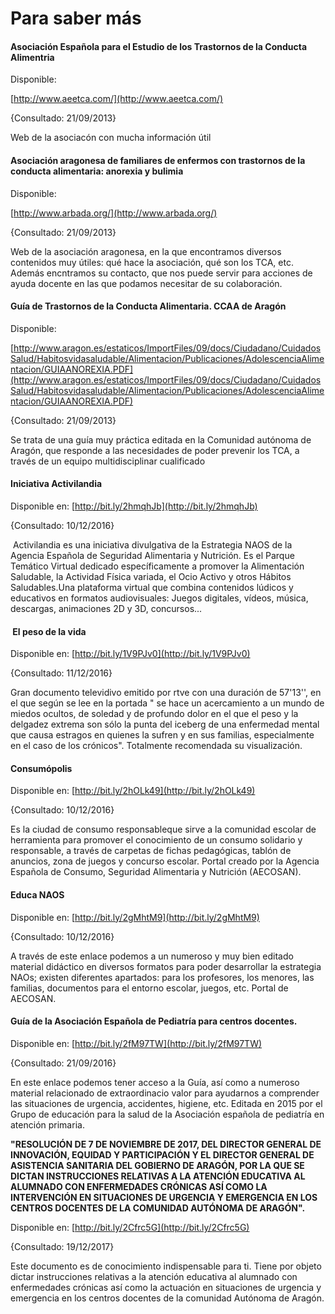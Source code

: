 # Para saber más

#### Asociación Española para el Estudio de los Trastornos de la Conducta Alimentria

Disponible:

[http://www.aeetca.com/](http://www.aeetca.com/)

{Consultado: 21/09/2013}

Web de la asociacón con mucha información útil

#### **Asociación aragonesa de familiares de enfermos con trastornos de la conducta alimentaria: anorexia y bulimia**

Disponible:

[http://www.arbada.org/](http://www.arbada.org/)

{Consultado: 21/09/2013}

Web de la asociación aragonesa, en la que encontramos diversos contenidos muy útiles: qué hace la asociación, qué son los TCA, etc. Además encntramos su contacto, que nos puede servir para acciones de ayuda docente en las que podamos necesitar de su colaboración.

#### **Guía de Trastornos de la Conducta Alimentaria. CCAA de Aragón**

Disponible:

[http://www.aragon.es/estaticos/ImportFiles/09/docs/Ciudadano/CuidadosSalud/Habitosvidasaludable/Alimentacion/Publicaciones/AdolescenciaAlimentacion/GUIAANOREXIA.PDF](http://www.aragon.es/estaticos/ImportFiles/09/docs/Ciudadano/CuidadosSalud/Habitosvidasaludable/Alimentacion/Publicaciones/AdolescenciaAlimentacion/GUIAANOREXIA.PDF)

{Consultado: 21/09/2013}

Se trata de una guía muy práctica editada en la Comunidad autónoma de Aragón, que responde a las necesidades de poder prevenir los TCA, a través de un equipo multidisciplinar cualificado

#### **Iniciativa Activilandia**

Disponible en: [http://bit.ly/2hmqhJb](http://bit.ly/2hmqhJb)

{Consultado: 10/12/2016}

 Activilandia es una iniciativa divulgativa de la Estrategia NAOS de la Agencia Española de Seguridad Alimentaria y Nutrición. Es el Parque Temático Virtual dedicado específicamente a promover la Alimentación Saludable, la Actividad Física variada, el Ocio Activo y otros Hábitos Saludables.Una plataforma virtual que combina contenidos lúdicos y educativos en formatos audiovisuales: Juegos digitales, vídeos, música, descargas, animaciones 2D y 3D, concursos...

####  El peso de la vida

Disponible en: [http://bit.ly/1V9PJv0](http://bit.ly/1V9PJv0)

{Consultado: 11/12/2016}

Gran documento televidivo emitido por rtve con una duración de 57'13'', en el que según se lee en la portada " se hace un acercamiento a un mundo de miedos ocultos, de soledad y de profundo dolor en el que el peso y la delgadez extrema son sólo la punta del iceberg de una enfermedad mental que causa estragos en quienes la sufren y en sus familias, especialmente en el caso de los crónicos". Totalmente recomendada su visualización.

#### Consumópolis

Disponible en: [http://bit.ly/2hOLk49](http://bit.ly/2hOLk49)

{Consultado: 10/12/2016}

Es la ciudad de consumo responsableque sirve a la comunidad escolar de herramienta para promover el conocimiento de un consumo solidario y responsable, a través de carpetas de fichas pedagógicas, tablón de anuncios, zona de juegos y concurso escolar. Portal creado por la Agencia Española de Consumo, Seguridad Alimentaria y Nutrición (AECOSAN).

#### Educa NAOS

Disponible en: [http://bit.ly/2gMhtM9](http://bit.ly/2gMhtM9)

{Consultado: 10/12/2016}

A través de este enlace podemos a un numeroso y muy bien editado material didáctico en diversos formatos para poder desarrollar la estrategia NAOs; existen diferentes apartados: para los profesores, los menores, las familias, documentos para el entorno escolar, juegos, etc. Portal de AECOSAN.

#### Guía de la Asociación Española de Pediatría para centros docentes.

Disponible en: [http://bit.ly/2fM97TW](http://bit.ly/2fM97TW)

{Consultado: 21/09/2016}

En este enlace podemos tener acceso a la Guía, así como a numeroso material relacionado de extraordinacio valor para ayudarnos a comprender las situaciones de urgencia, accidentes, higiene, etc. Editada en 2015 por el Grupo de educación para la salud de la Asociación española de pediatría en atención primaria.

**"RESOLUCIÓN DE 7 DE NOVIEMBRE DE 2017, DEL DIRECTOR GENERAL DE INNOVACIÓN, EQUIDAD Y PARTICIPACIÓN Y EL DIRECTOR GENERAL DE ASISTENCIA SANITARIA DEL GOBIERNO DE ARAGÓN, POR LA QUE SE DICTAN INSTRUCCIONES RELATIVAS A LA ATENCIÓN EDUCATIVA AL ALUMNADO CON ENFERMEDADES CRÓNICAS ASÍ COMO LA INTERVENCIÓN EN SITUACIONES DE URGENCIA Y EMERGENCIA EN LOS CENTROS DOCENTES DE LA COMUNIDAD AUTÓNOMA DE ARAGÓN".**

Disponible en: [http://bit.ly/2Cfrc5G](http://bit.ly/2Cfrc5G)

{Consultado: 19/12/2017}

Este documento es de conocimiento indispensable para ti. Tiene por objeto dictar instrucciones relativas a la atención educativa al alumnado con enfermedades crónicas así como la actuación en situaciones de urgencia y emergencia en los centros docentes de la comunidad Autónoma de Aragón.


